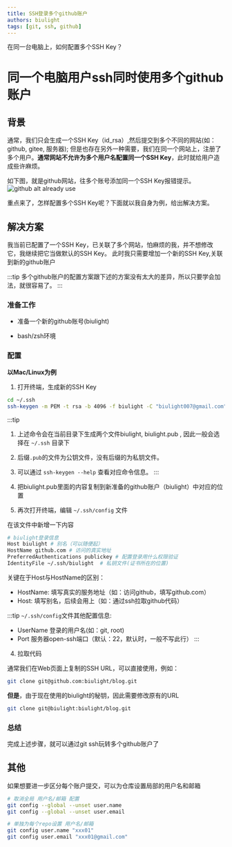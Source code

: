 ```yaml
---
title: SSH登录多个github账户
authors: biulight
tags: [git, ssh, github]
---
```


在同一台电脑上，如何配置多个SSH Key？
<!--truncate-->

# 同一个电脑用户ssh同时使用多个github账户

## 背景

通常，我们只会生成一个SSH Key（id_rsa）,然后提交到多个不同的网站(如：github, gitee, 服务器);
但是也存在另外一种需要，我们在同一个网站上，注册了多个用户。**通常网站不允许为多个用户名配置同一个SSH Key**，此时就给用户造成些许麻烦。

如下图，就是github网站，往多个账号添加同一个SSH Key报错提示。
![github alt already use](/img/blog/1660984652088.jpg)

重点来了，怎样配置多个SSH Key呢？下面就以我自身为例，给出解决方案。

## 解决方案

我当前已配置了一个SSH Key，已关联了多个网站，怕麻烦的我，并不想修改它，我继续把它当做默认的SSH Key。
此时我只需要增加一个新的SSH Key,关联到新的github账户

:::tip
多个github账户的配置方案跟下述的方案没有太大的差异，所以只要学会加法，就很容易了。
:::

### 准备工作

- 准备一个新的github账号(biulight)

- bash/zsh环境

### 配置

**以Mac/Linux为例**

1. 打开终端，生成新的SSH Key
```bash
cd ~/.ssh
ssh-keygen -m PEM -t rsa -b 4096 -f biulight -C "biulight007@gmail.com"
```

:::tip
1. 上述命令会在当前目录下生成两个文件biulight, biulight.pub , 因此一般会选择在 `~/.ssh` 目录下
2. 后缀`.pub`的文件为公钥文件，没有后缀的为私钥文件。
3. 可以通过 `ssh-keygen --help` 查看对应命令信息。
:::

2. 把biulight.pub里面的内容复制到新准备的github账户（biulight）中对应的位置

3. 再次打开终端，编辑 `~/.ssh/config` 文件

在该文件中新增一下内容
```bash
# biulight登录信息
Host biulight # 别名（可以随便起）
HostName github.com # 访问的真实地址
PreferredAuthentications publickey # 配置登录用什么权限验证
IdentityFile ~/.ssh/biulight  # 私钥文件(证书所在的位置)
```

关键在于Host与HostName的区别：
- HostName: 填写真实的服务地址（如：访问github，填写github.com）
- Host: 填写别名，后续会用上（如：通过ssh拉取github代码）

:::tip
`~/.ssh/config`文件其他配置信息:
- UserName 登录的用户名(如：git, root)
- Port 服务器open-ssh端口（默认：22，默认时，一般不写此行）
:::

4. 拉取代码

通常我们在Web页面上复制的SSH URL，可以直接使用，例如：
```bash
git clone git@github.com:biulight/blog.git
```
**但是**，由于现在使用的biulight的秘钥，因此需要修改原有的URL
```bash
git clone git@biulight:biulight/blog.git
```

### 总结

完成上述步骤，就可以通过git ssh玩转多个github账户了

## 其他

如果想要进一步区分每个账户提交，可以为仓库设置局部的用户名和邮箱
```bash
# 取消全局 用户名/邮箱 配置
git config --global --unset user.name
git config --global --unset user.email

# 单独为每个repo设置 用户名/邮箱
git config user.name "xxx01"
git config user.email "xxx01@gmail.com"
```

